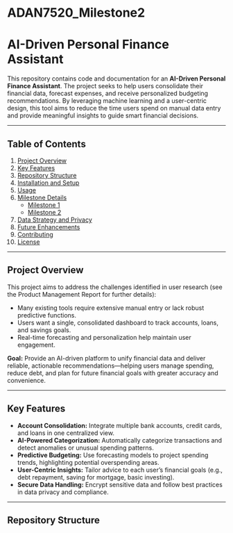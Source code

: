 # ADAN7520_Milestone2
# AI-Driven Personal Finance Assistant

This repository contains code and documentation for an **AI-Driven Personal Finance Assistant**. The project seeks to help users consolidate their financial data, forecast expenses, and receive personalized budgeting recommendations. By leveraging machine learning and a user-centric design, this tool aims to reduce the time users spend on manual data entry and provide meaningful insights to guide smart financial decisions.

---

## Table of Contents
1. [Project Overview](#project-overview)  
2. [Key Features](#key-features)  
3. [Repository Structure](#repository-structure)  
4. [Installation and Setup](#installation-and-setup)  
5. [Usage](#usage)  
6. [Milestone Details](#milestone-details)  
   - [Milestone 1](#milestone-1)  
   - [Milestone 2](#milestone-2)  
7. [Data Strategy and Privacy](#data-strategy-and-privacy)  
8. [Future Enhancements](#future-enhancements)  
9. [Contributing](#contributing)  
10. [License](#license)

---

## Project Overview
This project aims to address the challenges identified in user research (see the Product Management Report for further details):  
- Many existing tools require extensive manual entry or lack robust predictive functions.  
- Users want a single, consolidated dashboard to track accounts, loans, and savings goals.  
- Real-time forecasting and personalization help maintain user engagement.

**Goal:** Provide an AI-driven platform to unify financial data and deliver reliable, actionable recommendations—helping users manage spending, reduce debt, and plan for future financial goals with greater accuracy and convenience.

---

## Key Features
- **Account Consolidation:** Integrate multiple bank accounts, credit cards, and loans in one centralized view.  
- **AI-Powered Categorization:** Automatically categorize transactions and detect anomalies or unusual spending patterns.  
- **Predictive Budgeting:** Use forecasting models to project spending trends, highlighting potential overspending areas.  
- **User-Centric Insights:** Tailor advice to each user’s financial goals (e.g., debt repayment, saving for mortgage, basic investing).  
- **Secure Data Handling:** Encrypt sensitive data and follow best practices in data privacy and compliance.

---

## Repository Structure
